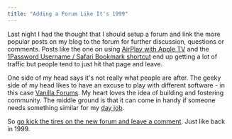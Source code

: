 ```yaml
---
title: "Adding a Forum Like It's 1999"
---
```

<p>Last night I had the thought that I should setup a forum and link the more popular posts on my blog to the forum for further discussion, questions or comments. Posts like the one on using <a href="https://chrisenns.com/2011/11/airplay-with-apple-tv-and-airport-express/">AirPlay with Apple TV</a> and the <a href="https://chrisenns.com/2012/03/1password-username-password-in-safari-bookmarks/">1Password Username / Safari Bookmark shortcut</a> end up getting a lot of traffic but people tend to just hit that page and leave.</p>
<p>One side of my head says it's not really what people are after. The geeky side of my head likes to have an excuse to play with different software - in this case <a href="https://vanillaforums.org/">Vanilla Forums</a>. My heart loves the idea of building and fostering community. The middle ground is that it can come in handy if someone needs something similar for my <a href="https://lemonproductions.ca">day job</a>.</p>
<p>So <a href="https://chrisenns.com/forum/index.php?p=/discussion/3/kick-the-tires-on-the-new-forum#Item_1">go kick the tires on the new forum and leave a comment</a>. Just like back in 1999.</p>
